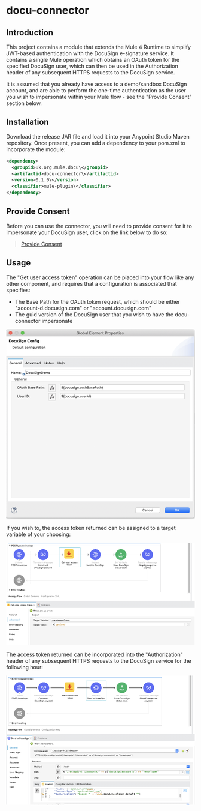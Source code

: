 # docu-connector
## Introduction

This project contains a module that extends the Mule 4 Runtime to simplify JWT-based authentication with the DocuSign e-signature service.
It contains a single Mule operation which obtains an OAuth token for the specified DocuSign user, which can then be used in the Authorization header of any subsequent HTTPS requests to the DocuSign service.

It is assumed that you already have access to a demo/sandbox DocuSign account, and are able to perform the one-time authentication as the user you wish to impersonate within your Mule flow - see the "Provide Consent" section below.

## Installation

Download the release JAR file and load it into your Anypoint Studio Maven repository.
Once present, you can add a dependency to your pom.xml to incorporate the module:

```xml
<dependency>  
  <groupid>uk.org.mule.docu\</groupid>  
  <artifactid>docu-connector\</artifactid>  
  <version>0.1.0\</version>  
  <classifier>mule-plugin\</classifier>  
</dependency>  
```

## Provide Consent

Before you can use the connector, you will need to provide consent for it to impersonate your DocuSign user, click on the link below to do so:

> [Provide Consent](https://account-d.docusign.com/oauth/auth?response_type=code&scope=signature%20impersonation&client_id=480bf239-9265-4f94-a333-5b1eebde0300&redirect_uri=https://www.mule.org.uk/docu-connector/)

## Usage
The "Get user access token" operation can be placed into your flow like any other component, and requires that a configuration is associated that specifies:

+ The Base Path for the OAuth token request, which should be either "account-d.docusign.com" or "account.docusign.com"
+ The guid version of the DocuSign user that you wish to have the docu-connector impersonate

![DocuSign Config](/images/docusign-config.png)

If you wish to, the access token returned can be assigned to a target variable of your choosing:

![Get user access token target](/images/get-user-access-token-target.png)

The access token returned can be incorporated into the "Authorization" header of any subsequent HTTPS requests to the DocuSign service for the following hour:

![HTTP Authorization Header](/images/http-authorized-request.png)
